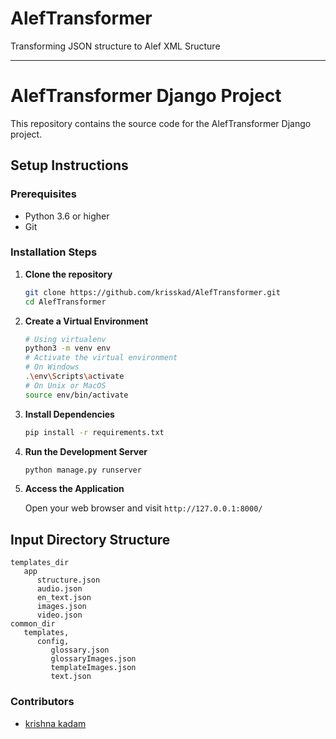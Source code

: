 # AlefTransformer
Transforming JSON structure to Alef XML Sructure

---

# AlefTransformer Django Project

This repository contains the source code for the AlefTransformer Django project.

## Setup Instructions

### Prerequisites

- Python 3.6 or higher
- Git

### Installation Steps

1. **Clone the repository**

    ```bash
    git clone https://github.com/krisskad/AlefTransformer.git
    cd AlefTransformer
    ```

2. **Create a Virtual Environment**

    ```bash
    # Using virtualenv
    python3 -m venv env
    # Activate the virtual environment
    # On Windows
    .\env\Scripts\activate
    # On Unix or MacOS
    source env/bin/activate
    ```

3. **Install Dependencies**

    ```bash
    pip install -r requirements.txt
    ```

4. **Run the Development Server**

    ```bash
    python manage.py runserver
    ```

7. **Access the Application**

    Open your web browser and visit `http://127.0.0.1:8000/`


## Input Directory Structure
```
templates_dir
   app
      structure.json
      audio.json
      en_text.json
      images.json
      video.json
common_dir
   templates, 
      config, 
         glossary.json
         glossaryImages.json
         templateImages.json
         text.json
```

### Contributors

- [krishna kadam](https://github.com/krisskad/)